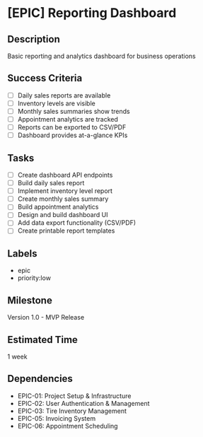# [EPIC] Reporting Dashboard

## Description
Basic reporting and analytics dashboard for business operations

## Success Criteria
- [ ] Daily sales reports are available
- [ ] Inventory levels are visible
- [ ] Monthly sales summaries show trends
- [ ] Appointment analytics are tracked
- [ ] Reports can be exported to CSV/PDF
- [ ] Dashboard provides at-a-glance KPIs

## Tasks
- [ ] Create dashboard API endpoints
- [ ] Build daily sales report
- [ ] Implement inventory level report
- [ ] Create monthly sales summary
- [ ] Build appointment analytics
- [ ] Design and build dashboard UI
- [ ] Add data export functionality (CSV/PDF)
- [ ] Create printable report templates

## Labels
- epic
- priority:low

## Milestone
Version 1.0 - MVP Release

## Estimated Time
1 week

## Dependencies
- EPIC-01: Project Setup & Infrastructure
- EPIC-02: User Authentication & Management
- EPIC-03: Tire Inventory Management
- EPIC-05: Invoicing System
- EPIC-06: Appointment Scheduling